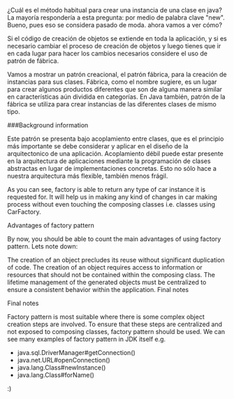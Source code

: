 ¿Cuál es el método habitual para crear una instancia de una clase en java? La mayoría respondería a esta pregunta: por medio de palabra clave "new". Bueno, pues eso se considera pasado de moda. ahora vamos a ver cómo? 

Si el código de creación de objetos se extiende en toda la aplicación, y si es necesario cambiar el proceso de creación de objetos y luego tienes que ir en cada lugar para hacer los cambios necesarios considere el uso de patrón de fábrica.

Vamos a mostrar un patrón creacional, el patrón fábrica, para la creación de instancias para sus clases. Fábrica, como el nombre sugiere, es un lugar para crear algunos productos diferentes que son de alguna manera similar en características aún dividida en categorías. En Java también, patrón de la fábrica se utiliza para crear instancias de las diferentes clases de mismo tipo.


###Background information

Este patrón se presenta bajo acoplamiento entre clases, que es el principio más importante se debe considerar y aplicar en el diseño de la arquitectonico de una aplicación. Acoplamiento débil puede estar presente en la arquitectura de aplicaciones mediante la programación de clases abstractas en lugar de implementaciones concretas. Esto no sólo hace a nuestra arquitectura más flexible, también menos frágil.

As you can see, factory is able to return any type of car instance it is requested for. It will help us in making any kind of changes in car making process without even touching the composing classes i.e. classes using CarFactory.

Advantages of factory pattern

By now, you should be able to count the main advantages of using factory pattern. Lets note down:

The creation of an object precludes its reuse without significant duplication of code.
The creation of an object requires access to information or resources that should not be contained within the composing class.
The lifetime management of the generated objects must be centralized to ensure a consistent behavior within the application.
Final notes

Final notes

Factory pattern is most suitable where there is some complex object creation steps are involved. To ensure that these steps are centralized and not exposed to composing classes, factory pattern should be used. We can see many examples of factory pattern in JDK itself e.g.

* java.sql.DriverManager#getConnection()
* java.net.URL#openConnection()
* java.lang.Class#newInstance()
* java.lang.Class#forName()

:)

